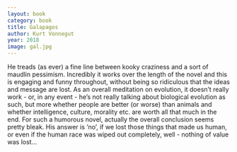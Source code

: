 ```yaml
---
layout: book
category: book
title: Galapagos
author: Kurt Vonnegut
year: 2018
image: gal.jpg
---
```

He treads (as ever) a fine line between kooky craziness and a sort of maudlin pessimism.  Incredibly it works over the length of the novel and this is engaging and funny throughout, without being so ridiculous that the ideas and message are lost.  As an overall meditation on evolution, it doesn’t really work - or, in any event - he’s not really talking about biological evolution as such, but more whether people are better (or worse) than animals and whether intelligence, culture, morality etc. are worth all that much in the end.  For such a humorous novel, actually the overall conclusion seems pretty bleak.  His answer is ‘no’, if we lost those things that made us human, or even if the human race was wiped out completely, well - nothing of value was lost...
